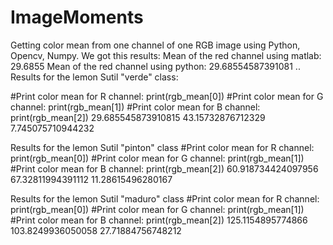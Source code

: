 # ImageMoments
Getting color mean from one channel of one RGB image using Python, Opencv, Numpy.
We got this results:
Mean of the red channel using matlab: 29.6855
Mean of the red channel using python: 29.68554587391081
..
Results for  the lemon Sutil  "verde" class: 

#Print color mean for R channel:
print(rgb_mean[0])
#Print color mean for G channel:
print(rgb_mean[1])
#Print color mean for B channel:
print(rgb_mean[2])
29.685545873910815
43.15732876712329
7.745075710944232

Results for  the lemon Sutil  "pinton" class
#Print color mean for R channel:
print(rgb_mean[0])
#Print color mean for G channel:
print(rgb_mean[1])
#Print color mean for B channel:
print(rgb_mean[2])
60.918734424097956
67.32811994391112
11.28615496280167

Results for  the lemon Sutil  "maduro" class
#Print color mean for R channel:
print(rgb_mean[0])
#Print color mean for G channel:
print(rgb_mean[1])
#Print color mean for B channel:
print(rgb_mean[2])
125.1154895774866
103.8249936050058
27.71884756748212
